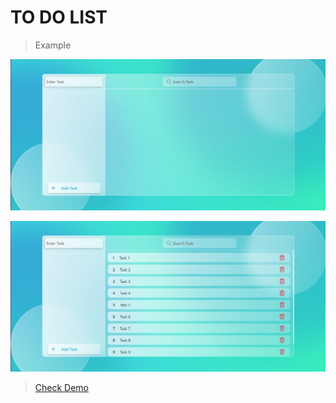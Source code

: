 # TO DO LIST
> Example

![Sample Image](sample.png)

![Sample Image](working.png)

> [Check Demo](https://todolist-application-bhupenderhere.netlify.app/)
